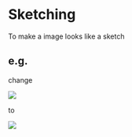 # Sketching

To make a image looks like a sketch

## e.g.

change

![](https://raw.githubusercontent.com/Heimzeng/show-me-the-code/master/Images/sysu.jpg)

to

![](https://raw.githubusercontent.com/Heimzeng/show-me-the-code/master/Images/sketching.png)